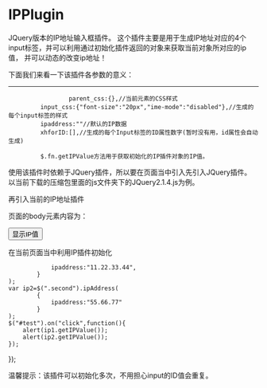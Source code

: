 # IPPlugin
JQuery版本的IP地址输入框插件。
这个插件主要是用于生成IP地址对应的4个input标签，并可以利用通过初始化插件返回的对象来获取当前对象所对应的ip值，
并可以动态的改变ip地址！  
   
   
下面我们来看一下该插件各参数的意义：

----------------------------------------------------------------------------------------------------------

 					 parent_css:{},//当前元素的CSS样式                                                        
	         input_css:{"font-size":"20px","ime-mode":"disabled"},//生成的每个input标签的样式
	         ipaddress:""//默认的IP数据  
	         xhforID:[],//生成的每个Input标签的ID属性数字(暂时没有用，id属性会自动生成)  
	         
	         $.fn.getIPValue方法用于获取初始化的IP插件对象的IP值。
 
  
使用该插件时依赖于JQuery插件，所以要在页面当中引入先引入JQuery插件。
以当前下载的压缩包里面的js文件夹下的JQuery2.1.4.js为例。
<script type="text/javascript" src="../js/jquery-2.1.4.js" ></script> 
再引入当前的IP地址插件
<script type="text/javascript" src="../js/IPPlugin.js" ></script>      


页面的body元素内容为：
<body>                             
<div class="first">                	         
	     <!--此处是用于初始化第1个IP插件的位置-->                           	                                                        
</div>                             
<div class="second">               
	     <!--此处是用于初始化第2个IP插件的位置-->                             
</div>      
<!--用于弹出第个不同的IP地址的值-->                       
<button id="test">显示IP值</button>  


在当前页面当中利用IP插件初始化
<script type="text/javascript">

$(function() {                               
	var ip1=$(".first").ipAddress(             
			{                                      </script>
				ipaddress:"11.22.33.44",             
			}                                                      
	);                                         
	var ip2=$(".second").ipAddress(            
			{                                      
				ipaddress:"55.66.77"                 
			}                                      
	);                                         
	$("#test").on("click",function(){          
		alert(ip1.getIPValue()); 
		alert(ip2.getIPValue());
	});                                        
});     




温馨提示：该插件可以初始化多次，不用担心input的ID值会重复。                                       